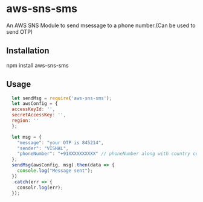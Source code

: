# aws-sns-sms
An AWS SNS Module to send msessage to a phone number.(Can be used to send OTP)


## Installation

  npm install aws-sns-sms

## Usage
```javascript
  let sendMsg = require('aws-sns-sms');
  let awsConfig = {
  accessKeyId: '',
  secretAccessKey: '',
  region: ''
  };

  let msg = {
    "message": "your OTP is 845214",
    "sender": "VISHAL",
    "phoneNumber": "+91XXXXXXXXXX" // phoneNumber along with country code
  };
  sendMsg(awsConfig, msg).then(data => {
    console.log("Message sent");
  })
  .catch(err => {
    consolr.log(err);
  });
```
